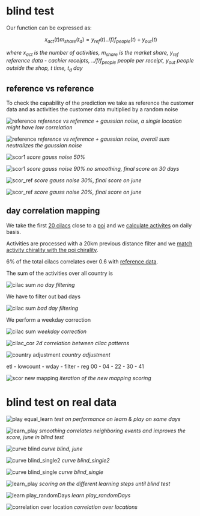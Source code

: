 # blind test
Our function can be expressed as:

$$ x_{act}(t) m_{share}(t_{d}) = y_{ref}(t) ../f/f_{people}(t) + y_{out}(t) $$

_where $x_{act}$ is the number of activities, $m_{share}$ is the market share, $y_{ref}$ reference data - cachier receipts, $../f/f_{people}$ people per receipt, $y_{out}$ people outside the shop, $t$ time, $t_{d}$ day_

## reference vs reference
To check the capability of the prediction we take as reference the customer data and as activities the customer data multiplied by a random noise

![reference](../f/f_mot/ref_vs_ref.png "reference vs reference")
_reference vs reference + gaussian noise, a single location might have low correlation_

![reference](../f/f_mot/ref_vs_ref_sum.png "reference vs reference sum")
_reference vs reference + gaussian noise, overall sum neutralizes the gaussian noise_

![scor1](../f/f_mot/score1.png "score gauss noise 0.5")
_score gauss noise 50%_

![scor1](../f/f_mot/scor_ref2ref.png "score gauss noise 0.9")
_score gauss noise 90% no smoothing, final score on 30 days_

<!-- ![scor_ref](../f/f_mot/scor_ref_vs_ref.png "score gauss noise 0.9") -->
<!-- _score gauss noise 90% with smoothing, final score on 30 days_ -->

![scor_ref](../f/f_mot/ref_vs_ref_30g.png "score gauss noise 0.3")
_score gauss noise 30%, final score on june_

![scor_ref](../f/f_mot/ref_vs_ref_20g.png "score gauss noise 0.2")
_score gauss noise 20%, final score on june_

## day correlation mapping
We take the first [20 cilacs](/tank/act_cilac.csv.gz) close to a [poi](/tank/poi.csv) and we [calculate activites](/activity/qsm.activity_report.tank_cilac_t1.json) on daily basis.

Activities are processed with a 20km previous distance filter and we [match activity chirality with the poi chirality](/etl/proc_tank.py).

6% of the total cilacs correlates over 0.6 with [reference data](/f/f_year.csv.gz).

The sum of the activities over all country is

![cilac sum](../f/f_mot/cilac_sum.png "cilac sum")
_no day filtering_

We have to filter out bad days

![cilac sum](../f/f_mot/cilac_sum_filter.png "cilac sum")
_bad day filtering_

We perform a weekday correction

![cilac sum](../f/f_mot/cilac_sum_wday.png "cilac sum")
_weekday correction_

![cilac_cor](../f/f_mot/cilac_2dcor.png "cilac 2d correlation")
_2d correlation between cilac patterns_

![country adjustment](../f/f_mot/country_adjustment.png "country adjustment")
_country adjustment_

etl - lowcount - wday - filter - reg
00 - 04 - 22 - 30 - 41

![scor new mapping](../f/f_mot/scor_new_mapping.png "new mapping scoring")
_iteration of the new mapping scoring_

# blind test on real data

![play equal_learn](../f/f_mot/play_equal_learn.png "play equal_learn")
_test on performance on learn & play on same days_

![learn_play](../f/f_mot/smooth_improvement.png "smoothing improvement")
_smoothing correlates neighboring events and improves the score, june in blind test_

![curve blind](../f/f_mot/curve_blind.png "curve blind")
_curve blind, june_

![curve blind_single2](../f/f_mot/curve_blind_single2.png "curve blind_single2")
_curve blind_single2_

![curve blind_single](../f/f_mot/curve_blind_single.png "curve blind_single")
_curve blind_single_

![learn_play](../f/f_mot/learn_play_june.png "learn play june")
_scoring on the different learning steps until blind test_

![learn play_randomDays](../f/f_mot/learn_play_randomDays.png "learn play_randomDays")
_learn play_randomDays_

![correlation over location](../f/f_mot/correlation_overLocation.png "correlation over location")
_correlation over locations_

